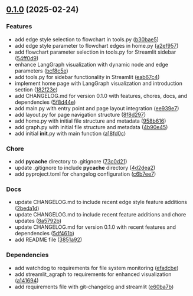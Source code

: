 <!-- insertion marker -->
<a name="0.1.0"></a>

## [0.1.0](https://github.com///compare/44860370b60d7155f3a30dd9fb85f22efdefa19f...0.1.0) (2025-02-24)

### Features

- add edge style selection to flowchart in tools.py ([b30bae5](https://github.com///commit/b30bae57b42d2b1c18b3e75bc2f2d43774cb06c5))
- add edge style parameter to flowchart edges in home.py ([a2ef957](https://github.com///commit/a2ef95745536c9e36d89f3060ff7288b6e903552))
- add flowchart parameter selection in tools.py for Streamlit sidebar ([54ff0d9](https://github.com///commit/54ff0d97f75469468ac54878dddede8e7b3d8b94))
- enhance LangGraph visualization with dynamic node and edge parameters ([bcf8c5e](https://github.com///commit/bcf8c5eb5f4eaf8802c8d1f9d7c0c01990e76d26))
- add tools.py for sidebar functionality in Streamlit ([eab67c4](https://github.com///commit/eab67c405bbf960e8bbaecf548c9772682eb78e2))
- implement home page with LangGraph visualization and introduction section ([182f23e](https://github.com///commit/182f23e6eb788a2496dfc095aa1fe2b67af8b831))
- add CHANGELOG.md for version 0.1.0 with features, chores, docs, and dependencies ([5f8d44e](https://github.com///commit/5f8d44ec5afa6feb3a7c179458b86eda163b8ebb))
- add main.py with entry point and page layout integration ([ee939e7](https://github.com///commit/ee939e79be514df93bff15bebfd6e533f2658e53))
- add layout.py for page navigation structure ([8f8d297](https://github.com///commit/8f8d29700c41e6ba975446a0f1cd3ed50caa0614))
- add home.py with initial file structure and metadata ([958b616](https://github.com///commit/958b616a334e549bc20f0f4cf898d0f7ea78536f))
- add graph.py with initial file structure and metadata ([4b90e45](https://github.com///commit/4b90e454d039a28673f2a58d4c234c128f1286a4))
- add initial __init__.py with main function ([a18fd0c](https://github.com///commit/a18fd0cb8bec91a3ed12175178d58ef659df47f1))

### Chore

- add __pycache__ directory to .gitignore ([73c0d21](https://github.com///commit/73c0d21bb1f6248484e5a62938e282abc48fadb1))
- update .gitignore to include __pycache__ directory ([4d2dea2](https://github.com///commit/4d2dea24a1e94f6b8a78a145336ef9841e3c3c9f))
- add pyproject.toml for changelog configuration ([c6b7ee7](https://github.com///commit/c6b7ee7166f8b2d4052bdc8dcdb5dbd23f30c147))

### Docs

- update CHANGELOG.md to include recent edge style feature additions ([2beda1d](https://github.com///commit/2beda1d8b9156787ef5c8782ba7d1c030ec25f9f))
- update CHANGELOG.md to include recent feature additions and chore updates ([8a5792b](https://github.com///commit/8a5792b7240f14993904e22992392370d1dc27ed))
- update CHANGELOG.md for version 0.1.0 with recent features and dependencies ([5df461b](https://github.com///commit/5df461bba9451aa25242ff00d11f3ca8808808c0))
- add README file ([3851a92](https://github.com///commit/3851a92a7220f197de6b6815cdc624e87c99ab1c))

### Dependencies

- add watchdog to requirements for file system monitoring ([efadcbe](https://github.com///commit/efadcbe6dcf284ea4f3b33b281dfaa13c202d343))
- add streamlit_agraph to requirements for enhanced visualization ([a141694](https://github.com///commit/a14169422098cf1edcca3d8149c68ef4d4ab3b2d))
- add requirements file with git-changelog and streamlit ([e60ba7b](https://github.com///commit/e60ba7bdb908bedc27636bba80d2eb1287663c22))

